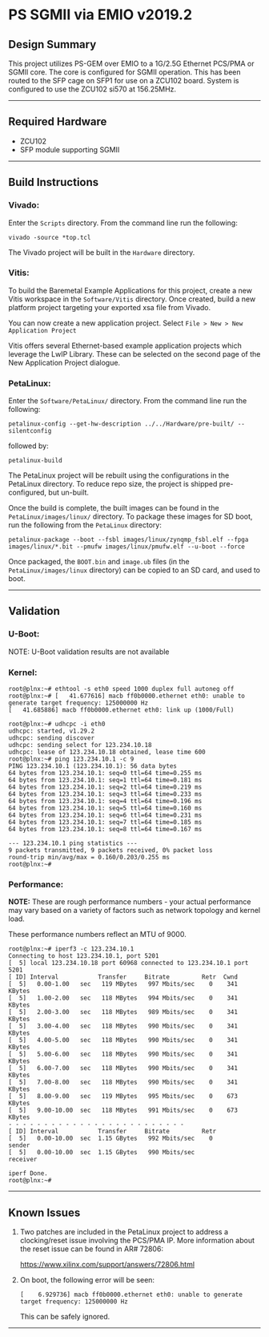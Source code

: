 # PS SGMII via EMIO v2019.2

## **Design Summary**

This project utilizes PS-GEM over EMIO to a 1G/2.5G Ethernet PCS/PMA or SGMII core. The core is configured for SGMII operation. This has been routed to the SFP cage on SFP1 for use on a ZCU102 board. System is configured to use the ZCU102 si570 at 156.25MHz.

---

## **Required Hardware**

- ZCU102
- SFP module supporting SGMII

---

## **Build Instructions**

### **Vivado:**

Enter the `Scripts` directory. From the command line run the following:

`vivado -source *top.tcl`

The Vivado project will be built in the `Hardware` directory.

### **Vitis**:

To build the Baremetal Example Applications for this project, create a new Vitis workspace in the `Software/Vitis` directory. Once created, build a new platform project targeting your exported xsa file from Vivado.

You can now create a new application project. Select `File > New > New Application Project`

Vitis offers several Ethernet-based example application projects which leverage the LwIP Library. These can be selected on the second page of the New Application Project dialogue.

### **PetaLinux**:

Enter the `Software/PetaLinux/` directory. From the command line run the following:

`petalinux-config --get-hw-description ../../Hardware/pre-built/ --silentconfig`

followed by:

`petalinux-build`

The PetaLinux project will be rebuilt using the configurations in the PetaLinux directory. To reduce repo size, the project is shipped pre-configured, but un-built.

Once the build is complete, the built images can be found in the `PetaLinux/images/linux/`
directory. To package these images for SD boot, run the following from the `PetaLinux` directory:

`petalinux-package --boot --fsbl images/linux/zynqmp_fsbl.elf --fpga images/linux/*.bit --pmufw images/linux/pmufw.elf --u-boot --force`

Once packaged, the `BOOT.bin` and `image.ub` files (in the `PetaLinux/images/linux` directory) can be copied to an SD card, and used to boot.

---

## **Validation**

### **U-Boot:**
NOTE: U-Boot validation results are not available

### **Kernel:**
```
root@plnx:~# ethtool -s eth0 speed 1000 duplex full autoneg off
root@plnx:~# [   41.677616] macb ff0b0000.ethernet eth0: unable to generate target frequency: 125000000 Hz
[   41.685886] macb ff0b0000.ethernet eth0: link up (1000/Full)

root@plnx:~# udhcpc -i eth0
udhcpc: started, v1.29.2
udhcpc: sending discover
udhcpc: sending select for 123.234.10.18
udhcpc: lease of 123.234.10.18 obtained, lease time 600
root@plnx:~# ping 123.234.10.1 -c 9
PING 123.234.10.1 (123.234.10.1): 56 data bytes
64 bytes from 123.234.10.1: seq=0 ttl=64 time=0.255 ms
64 bytes from 123.234.10.1: seq=1 ttl=64 time=0.181 ms
64 bytes from 123.234.10.1: seq=2 ttl=64 time=0.219 ms
64 bytes from 123.234.10.1: seq=3 ttl=64 time=0.233 ms
64 bytes from 123.234.10.1: seq=4 ttl=64 time=0.196 ms
64 bytes from 123.234.10.1: seq=5 ttl=64 time=0.160 ms
64 bytes from 123.234.10.1: seq=6 ttl=64 time=0.231 ms
64 bytes from 123.234.10.1: seq=7 ttl=64 time=0.185 ms
64 bytes from 123.234.10.1: seq=8 ttl=64 time=0.167 ms

--- 123.234.10.1 ping statistics ---
9 packets transmitted, 9 packets received, 0% packet loss
round-trip min/avg/max = 0.160/0.203/0.255 ms
root@plnx:~#
```
### **Performance:**
**NOTE:** These are rough performance numbers - your actual performance may vary based on a variety of factors such as network topology and kernel load.

These performance numbers reflect an MTU of 9000.
```
root@plnx:~# iperf3 -c 123.234.10.1
Connecting to host 123.234.10.1, port 5201
[  5] local 123.234.10.18 port 60968 connected to 123.234.10.1 port 5201
[ ID] Interval           Transfer     Bitrate         Retr  Cwnd
[  5]   0.00-1.00   sec   119 MBytes   997 Mbits/sec    0    341 KBytes
[  5]   1.00-2.00   sec   118 MBytes   994 Mbits/sec    0    341 KBytes
[  5]   2.00-3.00   sec   118 MBytes   989 Mbits/sec    0    341 KBytes
[  5]   3.00-4.00   sec   118 MBytes   990 Mbits/sec    0    341 KBytes
[  5]   4.00-5.00   sec   118 MBytes   990 Mbits/sec    0    341 KBytes
[  5]   5.00-6.00   sec   118 MBytes   990 Mbits/sec    0    341 KBytes
[  5]   6.00-7.00   sec   118 MBytes   990 Mbits/sec    0    341 KBytes
[  5]   7.00-8.00   sec   118 MBytes   990 Mbits/sec    0    341 KBytes
[  5]   8.00-9.00   sec   119 MBytes   995 Mbits/sec    0    673 KBytes
[  5]   9.00-10.00  sec   118 MBytes   991 Mbits/sec    0    673 KBytes
- - - - - - - - - - - - - - - - - - - - - - - - -
[ ID] Interval           Transfer     Bitrate         Retr
[  5]   0.00-10.00  sec  1.15 GBytes   992 Mbits/sec    0             sender
[  5]   0.00-10.00  sec  1.15 GBytes   990 Mbits/sec                  receiver

iperf Done.
root@plnx:~#
```
---

## **Known Issues**

1. Two patches are included in the PetaLinux project to address a clocking/reset issue involving the PCS/PMA IP. More information about the reset issue can be found in AR# 72806:

    https://www.xilinx.com/support/answers/72806.html

2. On boot, the following error will be seen:

    `[    6.929736] macb ff0b0000.ethernet eth0: unable to generate target frequency: 125000000 Hz`

    This can be safely ignored.
---
